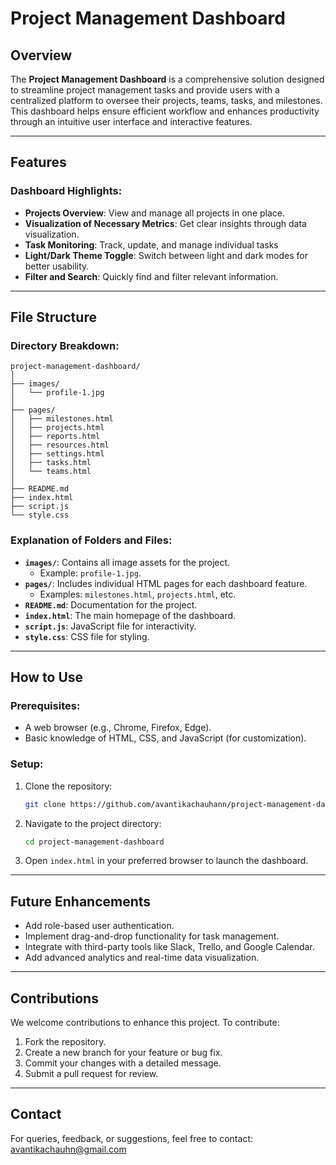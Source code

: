 # Project Management Dashboard

## Overview
The **Project Management Dashboard** is a comprehensive solution designed to streamline project management tasks and provide users with a centralized platform to oversee their projects, teams, tasks, and milestones. This dashboard helps ensure efficient workflow and enhances productivity through an intuitive user interface and interactive features.

---

## Features

### Dashboard Highlights:
- **Projects Overview**: View and manage all projects in one place.
- **Visualization of Necessary Metrics**: Get clear insights through data visualization.
- **Task Monitoring**: Track, update, and manage individual tasks
- **Light/Dark Theme Toggle**: Switch between light and dark modes for better usability.
- **Filter and Search**: Quickly find and filter relevant information.

---

## File Structure

### Directory Breakdown:
```
project-management-dashboard/
│
├── images/
│   └── profile-1.jpg
│
├── pages/
│   ├── milestones.html
│   ├── projects.html
│   ├── reports.html
│   ├── resources.html
│   ├── settings.html
│   ├── tasks.html
│   └── teams.html
│
├── README.md
├── index.html
├── script.js
└── style.css
```

### Explanation of Folders and Files:
- **`images/`**: Contains all image assets for the project.
  - Example: `profile-1.jpg`.
- **`pages/`**: Includes individual HTML pages for each dashboard feature.
  - Examples: `milestones.html`, `projects.html`, etc.
- **`README.md`**: Documentation for the project.
- **`index.html`**: The main homepage of the dashboard.
- **`script.js`**: JavaScript file for interactivity.
- **`style.css`**: CSS file for styling.

---

## How to Use

### Prerequisites:
- A web browser (e.g., Chrome, Firefox, Edge).
- Basic knowledge of HTML, CSS, and JavaScript (for customization).

### Setup:
1. Clone the repository:
   ```bash
   git clone https://github.com/avantikachauhann/project-management-dashboard.git
   ```
2. Navigate to the project directory:
   ```bash
   cd project-management-dashboard
   ```
3. Open `index.html` in your preferred browser to launch the dashboard.

---

## Future Enhancements
- Add role-based user authentication.
- Implement drag-and-drop functionality for task management.
- Integrate with third-party tools like Slack, Trello, and Google Calendar.
- Add advanced analytics and real-time data visualization.

---

## Contributions
We welcome contributions to enhance this project. To contribute:
1. Fork the repository.
2. Create a new branch for your feature or bug fix.
3. Commit your changes with a detailed message.
4. Submit a pull request for review.

---

## Contact
For queries, feedback, or suggestions, feel free to contact: avantikachauhn@gmail.com




